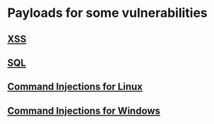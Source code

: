 # Payloads for some vulnerabilities

## [XSS](https://github.com/RockThisParty/Payloads/blob/master/XSS_payloads.txt)
## [SQL](https://github.com/RockThisParty/Payloads/blob/master/SQL_payloads.txt)
## [Command Injections for Linux](https://github.com/RockThisParty/Payloads/blob/master/Command_Injections(Linux).txt)
## [Command Injections for Windows](https://github.com/RockThisParty/Payloads/blob/master/Command_Injections(Windows).txt)
